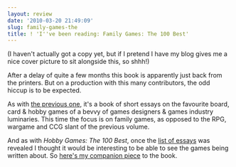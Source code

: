 ```yaml
---
layout: review
date: '2010-03-20 21:49:09'
slug: family-games-the
title: ! 'I''ve been reading: Family Games: The 100 Best'
---
```


(I haven't actually got a copy yet, but if I pretend I have my blog gives me a nice cover picture to sit alongside this, so shhh!)

After a delay of quite a few months this book is apparently just back from the printers. But on a production with this many contributors, the odd hiccup is to be expected.

As with [the previous one][hg], it's a book of short essays on the favourite board, card & hobby games of a bevvy of games designers & games industry luminaries. This time the focus is on family games, as opposed to the RPG, wargame and CCG slant of the previous volume.

And as with _Hobby Games: The 100 Best_, once the [list of essays][list] was revealed I thought it would be interesting to be able to see the games being written about. So [here's my companion piece][fg] to the book.

[hg]: /2009/08/23/hobby-games-the
[list]: http://www.greenronin.com/store/product/grr4002.html
[fg]: /family_games